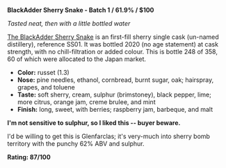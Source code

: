 **BlackAdder Sherry Snake - Batch 1 / 61.9% / $100**

*Tasted neat, then with a little bottled water*

[The BlackAdder Sherry Snake](https://www.whiskybase.com/whiskies/whisky/174048/single-malt-scotch-whisky-sherry-snake-ba) is an first-fill sherry single cask (un-named distillery), reference SS01.  It was bottled 2020 (no age statement) at cask strength, with no chill-filtration or added colour.  This is bottle 248 of 358, 60 of which were allocated to the Japan market.

* **Color:** russet (1.3)
* **Nose:** pine needles, ethanol, cornbread, burnt sugar, oak; hairspray, grapes, and toluene
* **Taste:** soft sherry, cream, sulphur (brimstoney), black pepper, lime; more citrus, orange jam, creme brulee, and mint
* **Finish:** long, sweet, with berries; raspberry jam, barbeque, and malt

**I'm not sensitive to sulphur, so I liked this -- buyer beware.**

I'd be willing to get this is Glenfarclas; it's very-much into sherry bomb territory with the punchy 62% ABV and sulphur.

**Rating: 87/100**